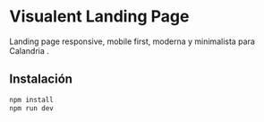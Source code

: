 # Visualent Landing Page

Landing page responsive, mobile first, moderna y minimalista para Calandria .

## Instalación

```sh
npm install
npm run dev
```
